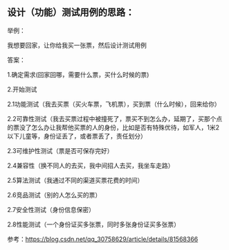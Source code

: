 ## 设计（功能）测试用例的思路：


举例：

我想要回家，让你给我买一张票，然后设计测试用例

答案：

1.确定需求(回家回哪，需要什么票，买什么时候的票)

2.开始测试

2.1功能测试（我去买票（买火车票，飞机票），买到票（什么时候），回来给你）

2.2可靠性测试（我去买票过程中被撞死了，票买不到怎么办，延期了，买那个点的票没了怎么办让我帮他买票的人的身份，比如是否有特殊优待，如军人，1米2以下儿童等，身份证丢了，或者票丢了，责任划分）

2.3可维护性测试（票是否可保存完好）

2.4兼容性（换不同人的去买，我中间招人去买，我坐车走路）

2.5算法测试（我通过不同的渠道买票花费的时间）

2.6竞品测试（别的人怎么买的票）

2.7安全性测试（身份信息保密）

2.8性能测试（一个身份证买多张票，同时多张身份证买多张票）

参考：https://blog.csdn.net/qq_30758629/article/details/81568366